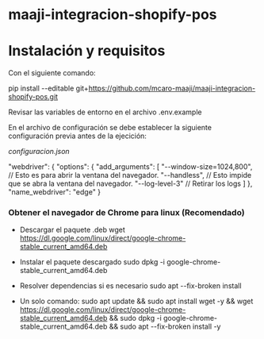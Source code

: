 # maaji-integracion-shopify-pos

# Instalación y requisitos
Con el siguiente comando:

pip install --editable git+https://github.com/mcaro-maaji/maaji-integracion-shopify-pos.git

Revisar las variables de entorno en el archivo .env.example

En el archivo de configuración se debe establecer la siguiente configuración previa antes de la ejecición:

*configuracion.json*

"webdriver": {
    "options": {
        "add_arguments": [
            "--window-size=1024,800", // Esto es para abrir la ventana del navegador.
            "--handless", // Esto impide que se abra la ventana del navegador.
            "--log-level-3" // Retirar los logs
        ]
    },
    "name_webdriver": "edge"
}

### Obtener el navegador de Chrome para linux (Recomendado)

- Descargar el paquete .deb
wget https://dl.google.com/linux/direct/google-chrome-stable_current_amd64.deb

- Instalar el paquete descargado
sudo dpkg -i google-chrome-stable_current_amd64.deb

- Resolver dependencias si es necesario
sudo apt --fix-broken install

- Un solo comando:
sudo apt update && sudo apt install wget -y && wget https://dl.google.com/linux/direct/google-chrome-stable_current_amd64.deb && sudo dpkg -i google-chrome-stable_current_amd64.deb && sudo apt --fix-broken install -y

